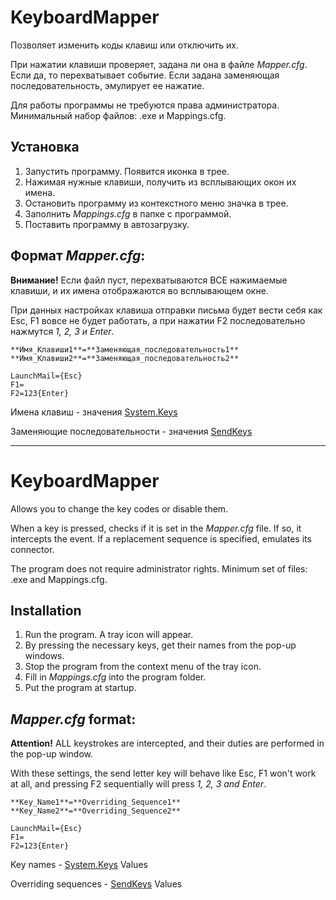 ﻿# KeyboardMapper

Позволяет изменить коды клавиш или отключить их.

При нажатии клавиши проверяет, задана ли она в файле *Mapper.cfg*. 
Если да, то перехватывает событие. Если задана заменяющая 
последовательность, эмулирует ее нажатие.

Для работы программы не требуются права администратора.
Минимальный набор файлов: .exe и Mappings.cfg.

## Установка

1. Запустить программу. Появится иконка в трее.
1. Нажимая нужные клавиши, получить из всплывающих окон их имена.
1. Остановить программу из контекстного меню значка в трее.
1. Заполнить *Mappings.cfg* в папке с программой.
1. Поставить программу в автозагрузку.

## Формат *Mapper.cfg*:

**Внимание!** Если файл пуст, перехватываются ВСЕ нажимаемые 
клавиши, и их имена отображаются во всплывающем окне.

При данных настройках клавиша отправки письма будет вести себя как
Esc, F1 вовсе не будет работать, а при нажатии F2 последовательно
нажмутся *1, 2, 3 и Enter*.

~~~
**Имя_Клавиши1**=**Заменяющая_последовательность1**
**Имя_Клавиши2**=**Заменяющая_последовательность2**

LaunchMail={Esc}
F1=
F2=123{Enter}
~~~

Имена клавиш - значения [System.Keys](https://docs.microsoft.com/en-us/dotnet/api/system.windows.forms.keys)

Заменяющие последовательности - значения [SendKeys](https://docs.microsoft.com/en-us/dotnet/api/system.windows.forms.sendkeys.send#remarks)

---

# KeyboardMapper

Allows you to change the key codes or disable them.

When a key is pressed, checks if it is set in the *Mapper.cfg* file. 
If so, it intercepts the event. If a replacement sequence is specified, 
emulates its connector.

The program does not require administrator rights.
Minimum set of files: .exe and Mappings.cfg.

## Installation

1. Run the program. A tray icon will appear.
1. By pressing the necessary keys, get their names from the pop-up windows.
1. Stop the program from the context menu of the tray icon.
1. Fill in *Mappings.cfg* into the program folder.
1. Put the program at startup.

## *Mapper.cfg* format:

**Attention!** ALL keystrokes are intercepted, and their duties are 
performed in the pop-up window.

With these settings, the send letter key will behave like Esc, 
F1 won't work at all, and pressing F2 sequentially will press 
*1, 2, 3 and Enter*.

~~~
**Key_Name1**=**Overriding_Sequence1**
**Key_Name2**=**Overriding_Sequence2**

LaunchMail={Esc}
F1=
F2=123{Enter}
~~~

Key names - [System.Keys](https://docs.microsoft.com/en-us/dotnet/api/system.windows.forms.keys) Values

Overriding sequences - [SendKeys](https://docs.microsoft.com/en-us/dotnet/api/system.windows.forms.sendkeys.send#remarks) Values
